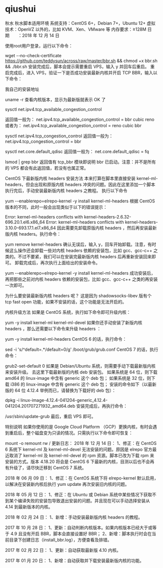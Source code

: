 # qiushui
秋水
秋水脚本适用环境 系统支持：CentOS 6+，Debian 7+，Ubuntu 12+ 虚拟技术：OpenVZ 以外的，比如 KVM、Xen、VMware 等 内存要求：≥128M 日期　　：2018 年 12 月 14 日

使用root用户登录，运行以下命令：

wget --no-check-certificate https://github.com/teddysun/across/raw/master/bbr.sh && chmod +x bbr.sh && ./bbr.sh 安装完成后，脚本会提示需要重启 VPS，输入 y 并回车后重启。 重启完成后，进入 VPS，验证一下是否成功安装最新内核并开启 TCP BBR，输入以下命令：

我自己的安装地址



uname -r 查看内核版本，显示为最新版就表示 OK 了

sysctl net.ipv4.tcp_available_congestion_control

返回值一般为： net.ipv4.tcp_available_congestion_control = bbr cubic reno 或者为： net.ipv4.tcp_available_congestion_control = reno cubic bbr

sysctl net.ipv4.tcp_congestion_control 返回值一般为： net.ipv4.tcp_congestion_control = bbr

sysctl net.core.default_qdisc 返回值一般为： net.core.default_qdisc = fq

lsmod | grep bbr 返回值有 tcp_bbr 模块即说明 bbr 已启动。注意：并不是所有的 VPS 都会有此返回值，若没有也属正常。

CentOS 下最新版内核 headers 安装方法 本来打算在脚本里直接安装 kernel-ml-headers，但会出现和原版内核 headers 冲突的问题。因此在这里添加一个脚本执行完后，手动安装最新版内核 headers 之教程。 执行以下命令

yum --enablerepo=elrepo-kernel -y install kernel-ml-headers 根据 CentOS 版本的不同，此时一般会出现类似于以下的错误提示：

Error: kernel-ml-headers conflicts with kernel-headers-2.6.32-696.20.1.el6.x86_64 Error: kernel-ml-headers conflicts with kernel-headers-3.10.0-693.17.1.el7.x86_64 因此需要先卸载原版内核 headers ，然后再安装最新版内核 headers。执行命令：

yum remove kernel-headers 确认无误后，输入 y，回车开始卸载。注意，有时候这么操作还会卸载一些对内核 headers 依赖的安装包，比如 gcc、gcc-c++ 之类的。不过不要紧，我们可以在安装完最新版内核 headers 后再重新安装回来即可。 卸载完成后，再次执行上面给出的安装命令。

yum --enablerepo=elrepo-kernel -y install kernel-ml-headers 成功安装后，再把那些之前对内核 headers 依赖的安装包，比如 gcc、gcc-c++ 之类的再安装一次即可。

为什么要安装最新版内核 headers 呢？ 这是因为 shadowsocks-libev 版有个 tcp fast open 功能，如果不安装的话，这个功能是无法开启的。

内核升级方法 如果是 CentOS 系统，执行如下命令即可升级内核：

yum -y install kernel-ml kernel-ml-devel 如果你还手动安装了新版内核 headers ，那么还需要以下命令来升级 headers ：

yum -y install kernel-ml-headers CentOS 6 的话，执行命令：

sed -i 's/^default=.*/default=0/g' /boot/grub/grub.conf CentOS 7 的话，执行命令：

grub2-set-default 0 如果是 Debian/Ubuntu 系统，则需要手动下载最新版内核来安装升级。 去这里下载最新版的内核 deb 安装包。 如果系统是 64 位，则下载 amd64 的 linux-image 中含有 generic 这个 deb 包； 如果系统是 32 位，则下载 i386 的 linux-image 中含有 generic 这个 deb 包； 安装的命令如下（以最新版的 64 位 4.12.4 举例而已，请替换为下载好的 deb 包）：

dpkg -i linux-image-4.12.4-041204-generic_4.12.4-041204.201707271932_amd64.deb 安装完成后，再执行命令：

/usr/sbin/update-grub 最后，重启 VPS 即可。

特别说明 如果你使用的是 Google Cloud Platform （GCP）更换内核，有时会遇到重启后，整个磁盘变为只读的情况。只需执行以下命令即可恢复：

mount -o remount rw / 更新日志： 2018 年 12 月 14 日： 1、修正：在 CentOS 6 系统下 kernel-ml 及 kernel-ml-devel 无法安装的问题。原因是 elrepo 官方最近取消了 kernel-ml 及 kernel-ml-devel 的 rpm 资源。脚本已改为下载 rpm 来安装的方式。版本 4.18.20 将会是 CentOS 6 下最新的内核，目测以后也不会再有升级了，请尽快迁移到 CentOS 7 系统。

2018 年 06 月 09 日： 1、修正：在 CentOS 系统下将 elrepo-kernel 默认启用，以解决在安装新内核后执行 yum update 再次安装旧内核的问题。

2018 年 05 月 12 日： 1、修正：在 Ubuntu 或 Debian 系统中某些情况下获取不到某个编译失败的安装包导致退出安装的问题。并且现在可以手动选择安装从 4.14 到最新版本的内核。

2018 年 02 月 24 日： 1、新增：手动安装最新版内核 headers 的教程。

2017 年 10 月 28 日： 1、更新：自动判断内核版本。如果内核版本已经大于或等于 4.9 且没有开启 BBR，脚本会直接设置好 BBR； 2、新增：脚本执行时会在当前目录下创建日志（install_bbr.log），方便查看及排错。

2017 年 02 月 22 日： 1、更新：自动获取最新版 4.10 内核。

2017 年 01 月 20 日： 1、新增：自动获取并下载安装最新版内核的功能。
